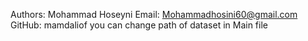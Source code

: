 Authors: Mohammad Hoseyni
Email: Mohammadhosini60@gmail.com
GitHub: mamdaliof
you can change path of dataset in Main file